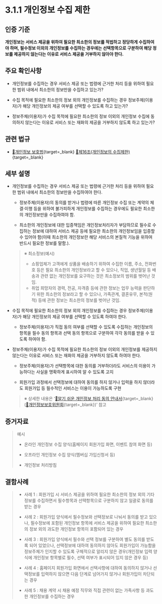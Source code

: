 # 3.1.1 개인정보 수집 제한

## 인증 기준

**개인정보는 서비스 제공을 위하여 필요한 최소한의 정보를 적법하고 정당하게 수집하여야 하며, 필수정보 이외의 개인정보를 수집하는 경우에는 선택항목으로 구분하여 해당 정보를 제공하지 않는다는 이유로 서비스 제공을 거부하지 않아야 한다.**

## 주요 확인사항

- 개인정보를 수집하는 경우 서비스 제공 또는 법령에 근거한 처리 등을 위하여 필요한 범위 내에서 최소한의 정보만을 수집하고 있는가?

- 수집 목적에 필요한 최소한의 정보 외의 개인정보를 수집하는 경우 정보주체(이용자)가 해당 개인정보의 제공 여부를 선택할 수 있도록 하고 있는가?

- 정보주체(이용자)가 수집 목적에 필요한 최소한의 정보 이외의 개인정보 수집에 동의하지 않는다는 이유로 서비스 또는 재화의 제공을 거부하지 않도록 하고 있는가?

## 관련 법규

- [🔗개인정보 보호법][개인정보 보호법 제16조]{target=_blank} [🔗제16조(개인정보의 수집제한)][개인정보 보호법 제16조 부분]{target=_blank}

## 세부 설명

- 개인정보를 수집하는 경우 서비스 제공 또는 법령에 근거한 처리 등을 위하여 필요한 범위 내에서 최소한의 정보만을 수집하여야 한다.

    - 정보주체(이용자)의 동의를 받거나 법령에 따른 개인정보 수집 또는 계약의 체결·이행 등을 위하여 불가피하게 개인정보를 수집하는 경우에도 필요한 최소한의 개인정보만을 수집하여야 함.

    - 최소한의 개인정보에 대한 입증책임은 개인정보처리자가 부담하므로 필수로 수집하는 정보에 대하여 서비스 제공 등에 필요한 최소한의 개인정보임을 입증할 수 있어야 함(이때 최소한의 개인정보란 해당 서비스의 본질적 기능을 위하여 반드시 필요한 정보를 말함.).
    >
    > ※ 최소정보(예시)
    >
    > - 쇼핑업체가 고객에게 상품을 배송하기 위하여 수집한 이름, 주소, 전화번호 등은 필요 최소한의 개인정보라고 할 수 있으나, 직업, 생년월일 등 배송과 관련 없는 개인정보를 요구하는 것은 최소정보의 범위를 벗어난 것임.
    > - 취업 희망자의 경력, 전공, 자격증 등에 관한 정보는 업무 능력을 판단하기 위한 최소한의 정보라고 할 수 있으나, 가족관계, 결혼유무, 본적(원적) 등에 관한 정보는 최소한의 정보를 벗어난 것임.

- 수집 목적에 필요한 최소한의 정보 외의 개인정보를 수집하는 경우 정보주체(이용자)가 해당 개인정보의 제공 여부를 선택할 수 있도록 하여야 한다.

    - 정보주체(이용자)가 직접 동의 여부를 선택할 수 있도록 수집하는 개인정보의 항목을 필수 동의 항목과 선택 동의 항목으로 구분하여 각각 동의를 받을 수 있도록 하여야 함.

- 정보주체(이용자)가 수집 목적에 필요한 최소한의 정보 이외의 개인정보를 제공하지 않는다는 이유로 서비스 또는 재화의 제공을 거부하지 않도록 하여야 한다.

    - 정보주체(이용자)가 선택항목에 대한 동의를 거부하더라도 서비스의 이용이 가능하다는 사실을 명확하게 표시하여 알 수 있도록 고지

    - 회원가입 과정에서 선택정보에 대하여 동의를 하지 않거나 입력을 하지 않더라도 회원가입 등 필수적인 서비스는 이용이 가능하도록 구현
    >
    > ※ 상세한 내용은 ʻ[🔗알기 쉬운 개인정보 처리 동의 안내서](https://www.pipc.go.kr/np/cop/bbs/selectBoardArticle.do?bbsId=BS217&mCode=D010030000&nttId=7912 "새 창에서 열기"){target=_blank}([🔗개인정보보호위원회](https://www.pipc.go.kr/ "새 창에서 열기"){target=_blank})ʼ 참고

## 증거자료

> 예시
>
> - 온라인 개인정보 수집 양식(홈페이지 회원가입 화면, 이벤트 참여 화면 등)
>
> - 오프라인 개인정보 수집 양식(멤버십 가입신청서 등)
>
> - 개인정보 처리방침

## 결함사례

> - 사례 1 : 회원가입 시 서비스 제공을 위하여 필요한 최소한의 정보 외의 기타 정보를 수집하면서 필수항목과 선택항목으로 구분하지 않고 일괄로 동의를 받는 경우
>
> - 사례 2 : 회원가입 양식에서 필수정보와 선택정보로 나눠서 동의를 받고 있으나, 필수정보에 포함된 개인정보 항목에 서비스 제공을 위하여 필요한 최소한의 정보 외의 과도한 개인정보 항목이 포함되어 있는 경우
>
> - 사례 3 : 회원가입 양식에서 필수와 선택 정보를 구분하여 별도 동의를 받도록 되어 있었으나, 선택정보에 대하여 동의하지 않아도 회원가입이 가능함을 정보주체가 인지할 수 있도록 구체적으로 알리지 않은 경우(개인정보 입력 양식에 개인정보 항목별로 필수, 선택 여부가 표시되어 있지 않은 경우 등)
>
> - 사례 4 : 홈페이지 회원가입 화면에서 선택사항에 대하여 동의하지 않거나 선택정보를 입력하지 않으면 다음 단계로 넘어가지 않거나 회원가입이 차단되는 경우
>
> - 사례 5 : 채용 계약 시 채용 예정 직무와 직접 관련이 없는 가족사항 등 과도한 개인정보를 수집하는 경우

[개인정보 보호법 제16조]: https://www.law.go.kr/법령/개인정보보호법/(20200805,16930,20200204)/제16조 "개인정보 보호법 제16조"
[개인정보 보호법 제16조 부분]: https://www.law.go.kr/법령/개인정보보호법/제16조 "개인정보 보호법 제16조 부분"
